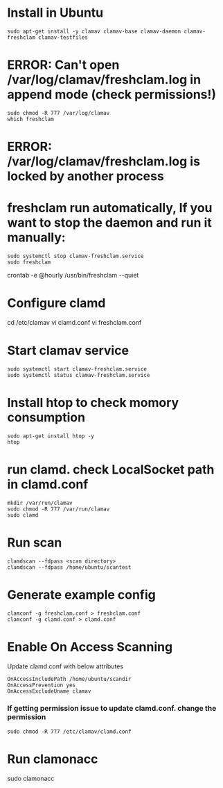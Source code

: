 
# Install in Ubuntu 

```
sudo apt-get install -y clamav clamav-base clamav-daemon clamav-freshclam clamav-testfiles
```

# ERROR: Can't open /var/log/clamav/freshclam.log in append mode (check permissions!)
```
sudo chmod -R 777 /var/log/clamav
which freshclam
```

# ERROR: /var/log/clamav/freshclam.log is locked by another process
# freshclam run automatically, If you want to stop the daemon and run it manually:
```
sudo systemctl stop clamav-freshclam.service
sudo freshclam
```

crontab -e
@hourly   /usr/bin/freshclam --quiet

# Configure clamd 
cd /etc/clamav
vi clamd.conf
vi  freshclam.conf

# Start clamav service

```
sudo systemctl start clamav-freshclam.service
sudo systemctl status clamav-freshclam.service
```
# Install htop to check momory consumption
```
sudo apt-get install htop -y 
htop
```

# run clamd. check LocalSocket path in clamd.conf
```
mkdir /var/run/clamav
sudo chmod -R 777 /var/run/clamav
sudo clamd
```

# Run scan 

```
clamdscan --fdpass <scan directory>
clamdscan --fdpass /home/ubuntu/scantest
```


# Generate example config
```
clamconf -g freshclam.conf > freshclam.conf
clamconf -g clamd.conf > clamd.conf
```


# Enable On Access Scanning 
Update clamd.conf with below attributes
```
OnAccessIncludePath /home/ubuntu/scandir
OnAccessPrevention yes
OnAccessExcludeUname clamav
```
### If getting permission issue to update clamd.conf. change the permission

```
sudo chmod -R 777 /etc/clamav/clamd.conf
```

# Run clamonacc
sudo clamonacc

